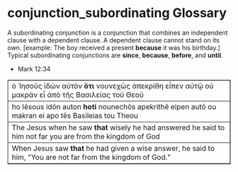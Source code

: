 # conjunction_subordinating Glossary
A subordinating conjunction is a conjunction that combines an independent clause with a dependent clause.
A dependent clause cannot stand on its own. [example:  The boy received a present **because** it was his birthday.]
Typical subordinating conjunctions are **since**, **because**, **before**, and **until**.

* Mark 12:34
<table border="1" class="docutils">
<colgroup>
<col width="100%" />
</colgroup>
<tbody valign="top">
<tr class="row-odd"><td>ὁ  Ἰησοῦς  ἰδὼν  αὐτὸν <b>ὅτι</b>  νουνεχῶς ἀπεκρίθη εἶπεν αὐτῷ οὐ μακρὰν	εἶ ἀπὸ τῆς Βασιλείας τοῦ Θεοῦ</td>
</tr>
<tr class="row-even"><td>ho Iēsous idōn auton <b>hoti</b> nounechōs apekrithē eipen	autō ou	makran	ei apo tēs	Basileias tou Theou</td>
</tr>
<tr class="row-odd"><td>The Jesus when he saw <b>that</b> wisely he had answered he said to him not far you are from the kingdom of God</td>
</tr>
<tr class="row-even"><td>When Jesus saw <b>that</b> he had given a wise answer, he said to him, "You are not far from the kingdom of God."</td>
</tr>
</tbody>
</table>
 
